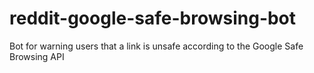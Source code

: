 # reddit-google-safe-browsing-bot
Bot for warning users that a link is unsafe according to the Google Safe Browsing API
